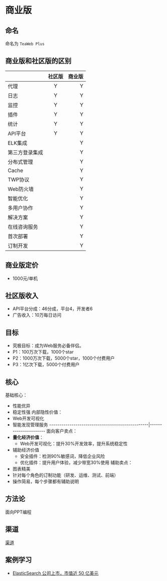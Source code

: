 # 商业版

## 命名
命名为 `TeaWeb Plus`

## 商业版和社区版的区别
|  | 社区版 | 商业版 |
| ------------- |:-------------:| -----:|
| 代理            | Y | Y |
| 日志            | Y | Y |
| 监控            | Y | Y |
| 插件            | Y | Y |
| 统计            | Y | Y |
| API平台        | Y | Y |
| ELK集成         | | Y |
| 第三方登录集成   | | Y |
| 分布式管理       | | Y |
| Cache          | | Y |
| TWP协议         | | Y |
| Web防火墙       | | Y |
| 智能优化        | | Y |
| 多用户协作      |  | Y |
| 解决方案        | | Y |
| 在线咨询服务     | | Y |
| 首次部署        | | Y |
| 订制开发        | | Y |



## 商业版定价
* 1000元/单机

## 社区版收入
* API平台分成：46分成，平台4，开发者6
* 广告收入：10万每日访问

## 目标
* 究极目标：成为Web服务必备伴侣。
* P1：100万次下载，1000个star
* P2：1000万次下载，5000个star，1000个付费用户
* P3：1亿次下载，5000个付费用户

## 核心
基础核心：
  * 性能优异
  * 稳定性强
内部隐性价值：
 * Web开发可视化
 * 智能发现管理服务
 -------------------------------------------------|----------------------
面向客户卖点：
  * **量化经济价值**：
     * Web开发可视化：提升30%开发效率，提升系统稳定性
  * 辅助经济价值   
     * 安全插件：检测90%敏感词，降低企业风险
     * 优化插件：提升用户体验，减少带宽30%使用
辅助卖点：      
  * 图表精美
  * 针对每个角色的订制功能（研发、运维、测试、前端）
  * 操作简易，每个步骤都有辅助说明
    

## 方法论
面向PPT编程

## 渠道
[渠道](./@渠道.md)

## 案例学习
* [ElasticSearch 公司上市，市值近 50 亿美元](https://www.oschina.net/news/100591/elasticsearch-ipo)